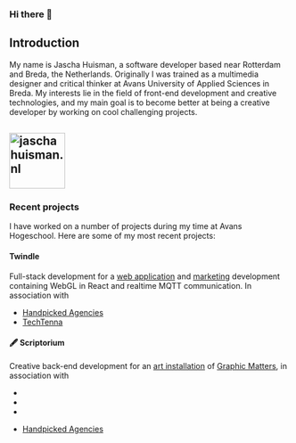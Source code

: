 ### Hi there 👋

<!--
**fabricewerger/fabricewerger** is a ✨ _special_ ✨ repository because its `README.md` (this file) appears on your GitHub profile.

Here are some ideas to get you started:

- 🔭 I’m currently working on ...
- 🌱 I’m currently learning ...
- 👯 I’m looking to collaborate on ...
- 🤔 I’m looking for help with ...
- 💬 Ask me about ...
- 📫 How to reach me: ...
- 😄 Pronouns: ...
- ⚡ Fun fact: ...
-->

## Introduction

My name is Jascha Huisman, a software developer based near Rotterdam and Breda, the Netherlands. Originally I was trained as a multimedia designer and critical thinker at Avans University of Applied Sciences in Breda. My interests lie in the field of front-end development and creative technologies, and my main goal is to become better at being a creative developer by working on cool challenging projects.

## [<img alt="jaschahuisman.nl" height="100px" src="public/logo192.png" />][website]

### Recent projects

I have worked on a number of projects during my time at Avans Hogeschool. Here are some of my most recent projects:

#### Twindle

Full-stack development for a [web application](http://demo.twindle.io) and [marketing](http://twindle.io) development containing WebGL in React and realtime MQTT communication. In association with

- [Handpicked Agencies](https://www.handpickedagencies.com)
- [TechTenna](https://www.techtenna.com)

#### 🖋 Scriptorium

Creative back-end development for an [art installation](https://scriptorium.graphicmatters.nl/) of [Graphic Matters](https://graphicmatters.nl), in association with

- [website]: (https://www.fabricewerger.nl)
- [linkedin]: (https://www.linkedin.com/in/fabricewerger)
- [twitter]: (https://www.twitter.com/fabricewerger)

- [Handpicked Agencies](https://www.handpickedagencies.com)
